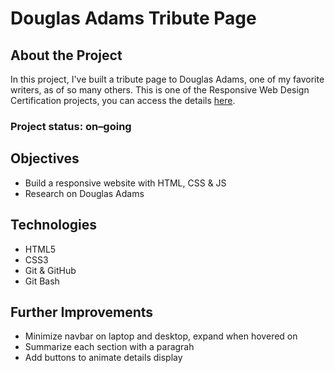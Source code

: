# Douglas Adams Tribute Page

## About the Project
In this project, I've built a tribute page to Douglas Adams, one of my favorite writers, as of so many others. This is one of the Responsive Web Design Certification projects, you can access the details [here](https://www.freecodecamp.org/learn/2022/responsive-web-design/build-a-tribute-page-project/build-a-tribute-page).

### Project status: on&ndash;going

## Objectives
* Build a responsive website with HTML, CSS & JS
* Research on Douglas Adams

## Technologies
* HTML5
* CSS3
* Git & GitHub
* Git Bash

## Further Improvements
* Minimize navbar on laptop and desktop, expand when hovered on
* Summarize each section with a paragrah
* Add buttons to animate details display 
 